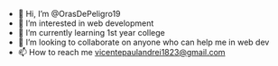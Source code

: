 - 👋 Hi, I’m @OrasDePeligro19
- 👀 I’m interested in web development 
- 🌱 I’m currently learning 1st year college 
- 💞️ I’m looking to collaborate on anyone who can help me in web dev
- 📫 How to reach me vicentepaulandrei1823@gmail.com

<!---
OrasDePeligro19/OrasDePeligro19 is a ✨ special ✨ repository because its `README.md` (this file) appears on your GitHub profile.
You can click the Preview link to take a look at your changes.
--->

